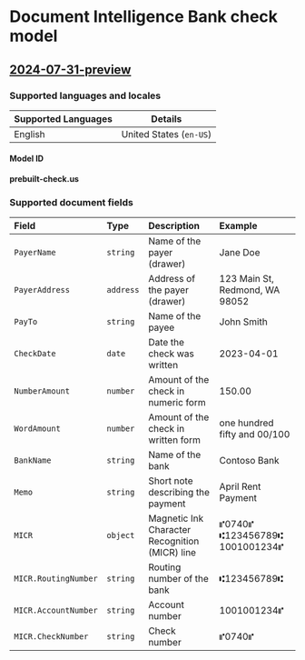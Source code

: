 # Document Intelligence Bank check model

## [2024-07-31-preview](#tab/2024-07-31-preview)

### Supported languages and locales

| Supported Languages | Details |
|:--------------------|:-------:|
|English|United States (`en-US`)|

#### Model ID

**prebuilt-check.us**

### Supported document fields

| Field | Type | Description | Example |
|:------|:-----|:------------|:--------|
|`PayerName`|`string`|Name of the payer (drawer)|Jane Doe|
|`PayerAddress`|`address`|Address of the payer (drawer)|123 Main St, Redmond, WA 98052|
|`PayTo`|`string`|Name of the payee|John Smith|
|`CheckDate`|`date`|Date the check was written|2023-04-01|
|`NumberAmount`|`number`|Amount of the check in numeric form|150.00|
|`WordAmount`|`number`|Amount of the check in written form|one hundred fifty and 00/100|
|`BankName`|`string`|Name of the bank|Contoso Bank|
|`Memo`|`string`|Short note describing the payment|April Rent Payment|
|`MICR`|`object`|Magnetic Ink Character Recognition (MICR) line|⑈0740⑈ ⑆123456789⑆ 1001001234⑈|
|`MICR.RoutingNumber`|`string`|Routing number of the bank|⑆123456789⑆|
|`MICR.AccountNumber`|`string`|Account number|1001001234⑈|
|`MICR.CheckNumber`|`string`|Check number|⑈0740⑈|
